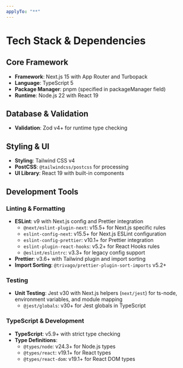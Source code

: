 ```yaml
---
applyTo: "**"
---
```


# Tech Stack & Dependencies

## Core Framework

- **Framework**: Next.js 15 with App Router and Turbopack
- **Language**: TypeScript 5
- **Package Manager**: pnpm (specified in packageManager field)
- **Runtime**: Node.js 22 with React 19

## Database & Validation

- **Validation**: Zod v4+ for runtime type checking

## Styling & UI

- **Styling**: Tailwind CSS v4
- **PostCSS**: `@tailwindcss/postcss` for processing
- **UI Library**: React 19 with built-in components

## Development Tools

### Linting & Formatting

- **ESLint**: v9 with Next.js config and Prettier integration
  - `@next/eslint-plugin-next`: v15.5+ for Next.js specific rules
  - `eslint-config-next`: v15.5+ for Next.js ESLint configuration
  - `eslint-config-prettier`: v10.1+ for Prettier integration
  - `eslint-plugin-react-hooks`: v5.2+ for React Hooks rules
  - `@eslint/eslintrc`: v3.3+ for legacy config support
- **Prettier**: v3.6+ with Tailwind plugin and import sorting
- **Import Sorting**: `@trivago/prettier-plugin-sort-imports` v5.2+

### Testing

- **Unit Testing**: Jest v30 with Next.js helpers (`next/jest`) for ts-node, environment variables, and module mapping
  - `@jest/globals`: v30+ for Jest globals in TypeScript

### TypeScript & Development

- **TypeScript**: v5.9+ with strict type checking
- **Type Definitions**:
  - `@types/node`: v24.3+ for Node.js types
  - `@types/react`: v19.1+ for React types
  - `@types/react-dom`: v19.1+ for React DOM types

